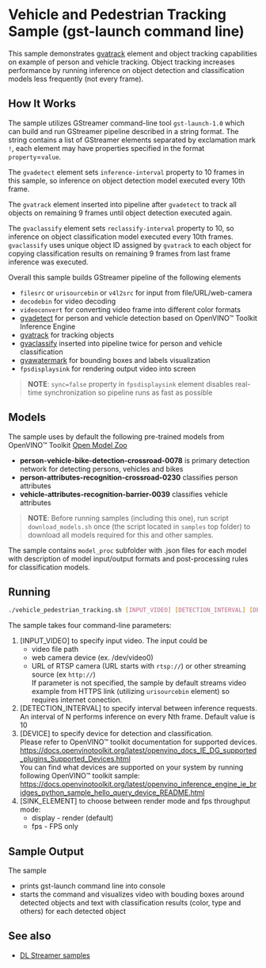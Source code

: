 # Vehicle and Pedestrian Tracking Sample (gst-launch command line)

This sample demonstrates [gvatrack](https://github.com/openvinotoolkit/dlstreamer_gst/wiki/gvatrack) element and object tracking capabilities on example of person and vehicle tracking. Object tracking increases performance by running inference on object detection and classification models less frequently (not every frame).

## How It Works
The sample utilizes GStreamer command-line tool `gst-launch-1.0` which can build and run GStreamer pipeline described in a string format.
The string contains a list of GStreamer elements separated by exclamation mark `!`, each element may have properties specified in the format `property`=`value`.

The `gvadetect` element sets `inference-interval` property to 10 frames in this sample, so inference on object detection model executed every 10th frame.

The `gvatrack` element inserted into pipeline after `gvadetect` to track all objects on remaining 9 frames until object detection executed again.

The `gvaclassify` element sets `reclassify-interval` property to 10, so inference on object classification model executed every 10th frames. `gvaclassify` uses unique object ID assigned by `gvatrack` to each object for copying classification results on remaining 9 frames from last frame inference was executed.

Overall this sample builds GStreamer pipeline of the following elements
* `filesrc` or `urisourcebin` or `v4l2src` for input from file/URL/web-camera
* `decodebin` for video decoding
* `videoconvert` for converting video frame into different color formats
* [gvadetect](https://github.com/openvinotoolkit/dlstreamer_gst/wiki/gvadetect) for person and vehicle detection based on OpenVINO™ Toolkit Inference Engine
* [gvatrack](https://github.com/openvinotoolkit/dlstreamer_gst/wiki/gvatrack) for tracking objects
* [gvaclassify](https://github.com/openvinotoolkit/dlstreamer_gst/wiki/gvaclassify) inserted into pipeline twice for person and vehicle classification
* [gvawatermark](https://github.com/openvinotoolkit/dlstreamer_gst/wiki/gvawatermark) for bounding boxes and labels visualization
* `fpsdisplaysink` for rendering output video into screen
> **NOTE**: `sync=false` property in `fpsdisplaysink` element disables real-time synchronization so pipeline runs as fast as possible

## Models

The sample uses by default the following pre-trained models from OpenVINO™ Toolkit [Open Model Zoo](https://github.com/openvinotoolkit/open_model_zoo)
*   __person-vehicle-bike-detection-crossroad-0078__ is primary detection network for detecting persons, vehicles and bikes
*   __person-attributes-recognition-crossroad-0230__ classifies person attributes
*   __vehicle-attributes-recognition-barrier-0039__ classifies vehicle attributes

> **NOTE**: Before running samples (including this one), run script `download_models.sh` once (the script located in `samples` top folder) to download all models required for this and other samples.

The sample contains `model_proc` subfolder with .json files for each model with description of model input/output formats and post-processing rules for classification models.

## Running

```sh
./vehicle_pedestrian_tracking.sh [INPUT_VIDEO] [DETECTION_INTERVAL] [DEVICE] [SINK_ELEMENT]
```

The sample takes four command-line parameters:
1. [INPUT_VIDEO] to specify input video.
The input could be
    * video file path
    * web camera device (ex. /dev/video0)
    * URL of RTSP camera (URL starts with `rtsp://`) or other streaming source (ex `http://`)  
If parameter is not specified, the sample by default streams video example from HTTPS link (utilizing `urisourcebin` element) so requires internet conection.
2. [DETECTION_INTERVAL] to specify interval between inference requests. An interval of N performs inference on every Nth frame. Default value is 10
3. [DEVICE] to specify device for detection and classification.  
    Please refer to OpenVINO™ toolkit documentation for supported devices.  
    https://docs.openvinotoolkit.org/latest/openvino_docs_IE_DG_supported_plugins_Supported_Devices.html  
    You can find what devices are supported on your system by running following OpenVINO™ toolkit sample:  
    https://docs.openvinotoolkit.org/latest/openvino_inference_engine_ie_bridges_python_sample_hello_query_device_README.html
4. [SINK_ELEMENT] to choose between render mode and fps throughput mode:
    * display - render (default)
    * fps - FPS only

## Sample Output

The sample
* prints gst-launch command line into console
* starts the command and visualizes video with bouding boxes around detected objects and text with classification results (color, type and others) for each detected object

## See also
* [DL Streamer samples](../../README.md)

